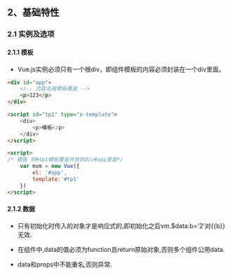 ## 2、基础特性

### 2.1 实例及选项

#### 2.1.1 模板

* Vue.js实例必须只有一个根div，即组件模板的内容必须封装在一个div里面。

```html
<div id="app">
    <!-- 内容会被模板覆盖 -->
    <p>123</p>
</div>

<script id="tp1" type="x-template">
    <div>
        <p>模板</p>
    </div>
</script>

<script>
/* 模板 将#tp1模板覆盖并放到div#app里面*/
    var mvm = new Vue({
        el: '#app',
        template:'#tp1'
    })
</script>
```

#### 2.1.2 数据

* 只有初始化时传入的对象才是响应式的,即初始化之后vm.$data.b='2'对{{b}}无效.

* 在组件中,data的值必须为function且return原始对象,否则多个组件公用data.

* data和props中不能重名,否则异常.



